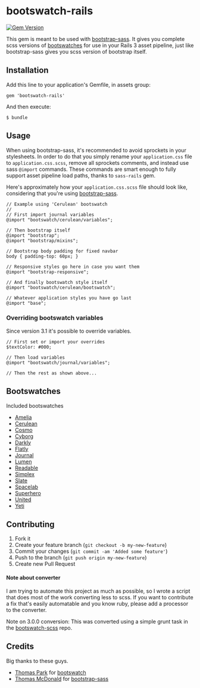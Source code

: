 # bootswatch-rails

[![Gem Version](https://badge.fury.io/rb/bootswatch-rails.svg)](http://badge.fury.io/rb/bootswatch-rails)

This gem is meant to be used with
[bootstrap-sass](https://github.com/thomas-mcdonald/bootstrap-sass). It gives
you complete scss versions of [bootswatches](http://bootswatch.com) for use in
your Rails 3 asset pipeline, just like bootstrap-sass gives you scss version of
bootstrap itself.

## Installation

Add this line to your application's Gemfile, in assets group:

    gem 'bootswatch-rails'

And then execute:

    $ bundle

## Usage

When using bootstrap-sass, it's recommended to avoid sprockets in your
stylesheets. In order to do that you simply rename your `application.css` file
to `application.css.scss`, remove all sprockets comments, and instead use sass
`@import` commands. These commands are smart enough to fully support asset
pipeline load paths, thanks to `sass-rails` gem.

Here's approximately how your `application.css.scss` file should look like,
considering that you're using
[bootstrap-sass](https://github.com/thomas-mcdonald/bootstrap-sass).

    // Example using 'Cerulean' bootswatch
    //
    // First import journal variables
    @import "bootswatch/cerulean/variables";

    // Then bootstrap itself
    @import "bootstrap";
    @import "bootstrap/mixins";

    // Bootstrap body padding for fixed navbar
    body { padding-top: 60px; }

    // Responsive styles go here in case you want them
    @import "bootstrap-responsive";

    // And finally bootswatch style itself
    @import "bootswatch/cerulean/bootswatch";

    // Whatever application styles you have go last
    @import "base";

### Overriding bootswatch variables

Since version 3.1 it's possible to override variables.

    // First set or import your overrides
    $textColor: #000;

    // Then load variables
    @import "bootswatch/journal/variables";

    // Then the rest as shown above...

## Bootswatches

Included bootswatches

* [Amelia](http://bootswatch.com/amelia/)
* [Cerulean](http://bootswatch.com/cerulean/)
* [Cosmo](http://bootswatch.com/cosmo/)
* [Cyborg](http://bootswatch.com/cyborg/)
* [Darkly](http://bootswatch.com/darkly/)
* [Flatly](http://bootswatch.com/flatly/)
* [Journal](http://bootswatch.com/journal/)
* [Lumen](http://bootswatch.com/lumen/)
* [Readable](http://bootswatch.com/readable/)
* [Simplex](http://bootswatch.com/simplex/)
* [Slate](http://bootswatch.com/slate/)
* [Spacelab](http://bootswatch.com/spacelab/)
* [Superhero](http://bootswatch.com/superhero/)
* [United](http://bootswatch.com/united/)
* [Yeti](http://bootswatch.com/yeti/)

## Contributing

1. Fork it
2. Create your feature branch (`git checkout -b my-new-feature`)
3. Commit your changes (`git commit -am 'Added some feature'`)
4. Push to the branch (`git push origin my-new-feature`)
5. Create new Pull Request

#### Note about converter
I am trying to automate this project as much as possible, so I wrote a script
that does most of the work converting less to scss. If you want to contribute a
fix that's easily automatable and you know ruby, please add a processor to the
converter.

Note on 3.0.0 conversion: This was converted using a simple grunt task in the [bootswatch-scss](https://github.com/log0ymxm/bootswatch-scss) repo.

## Credits

Big thanks to these guys.

* [Thomas Park](http://github.com/thomaspark) for [bootswatch](http://bootswatch.com/)
* [Thomas McDonald](http://github.com/thomas-mcdonald) for [bootstrap-sass](https://github.com/thomas-mcdonald/bootstrap-sass)
